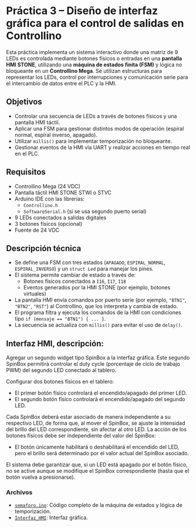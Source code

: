 # Práctica 3 – Diseño de interfaz gráfica para el control de salidas en Controllino

Esta práctica implementa un sistema interactivo donde una matriz de 9 LEDs es controlada mediante botones físicos o entradas en una **pantalla HMI STONE**, utilizando una **máquina de estados finita (FSM)** y lógica no bloqueante en un **Controllino Mega**. Se utilizan estructuras para representar los LEDs, control por interrupciones y comunicación serie para el intercambio de datos entre el PLC y la HMI.

## Objetivos

- Controlar una secuencia de LEDs a través de botones físicos y una pantalla HMI táctil.
- Aplicar una FSM para gestionar distintos modos de operación (espiral normal, espiral inverso, apagado).
- Utilizar `millis()` para implementar temporización no bloqueante.
- Gestionar eventos de la HMI vía UART y realizar acciones en tiempo real en el PLC.

## Requisitos

- Controllino Mega (24 VDC)
- Pantalla táctil HMI STONE STWI o STVC
- Arduino IDE con las librerías:
  - `Controllino.h`
  - `SoftwareSerial.h` (si se usa segundo puerto serial)
- 9 LEDs conectados a salidas digitales
- 3 botones físicos (opcional)
- Fuente de 24 VDC

## Descripción técnica

- Se define una FSM con tres estados (`APAGADO`, `ESPIRAL_NORMAL`, `ESPIRAL_INVERSO`) y un `struct Led` para manejar los pines.
- El sistema permite cambiar de estado a través de:
  - Botones físicos conectados a `I16`, `I17`, `I18`
  - Eventos generados por la HMI STONE (por ejemplo, botones virtuales)
- La pantalla HMI envía comandos por puerto serie (por ejemplo, `"BTN1"`, `"BTN2"`, `"RST"`) al Controllino, que los interpreta y cambia de estado.
- El programa filtra y ejecuta los comandos de la HMI con condiciones tipo `if (mensaje == "BTN1") { ... }`.
- La secuencia se actualiza con `millis()` para evitar el uso de `delay()`.

## Interfaz HMI, descripción:


Agregar un segundo widget tipo SpinBox a la interfaz gráfica. Este segundo SpinBox permitirá
controlar el duty cycle (porcentaje de ciclo de trabajo PWM) del segundo LED conectado al
tablero.

Configurar dos botones físicos en el tablero:
- El primer botón físico controlará el encendido/apagado del primer LED.
- El segundo botón físico controlará el encendido/apagado del segundo LED.

Cada SpinBox deberá estar asociado de manera independiente a su respectivo LED, de forma
que, al mover el SpinBox, se ajuste la intensidad del brillo del LED correspondiente, sin afectar
al otro LED. La acción de los botones físicos debe ser independiente del valor del SpinBox:

- El botón únicamente habilitará o deshabilitará el encendido del LED, pero el brillo será
determinado por el valor actual del SpinBox asociado.

El sistema debe garantizar que, si un LED está apagado por el botón físico, no se active
aunque se modifique el SpinBox correspondiente (hasta que el botón vuelva a presionarse).

### Archivos
- [`semaforo.ino`](./Practica3.ino): Código completo de la máquina de estados y lógica de temporización.
- [`Interfaz_HMI`](./boton_p3): Interfaz gráfica.
